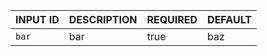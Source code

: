 | INPUT ID | DESCRIPTION | REQUIRED | DEFAULT |
|----------|-------------|----------|---------|
| `bar`    | bar         | true     | baz     |
